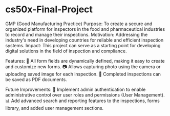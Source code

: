 # cs50x-Final-Project
GMP (Good Manufacturing Practice)
Purpose:
To create a secure and organized platform for inspectors in the food and pharmaceutical industries to record and manage their inspections.
Motivation:
Addressing the industry's need in developing countries for reliable and efficient inspection systems.
Impact:
This project can serve as a starting point for developing digital solutions in the field of inspection and compliance.

Features: 
📄 All form fields are dynamically defined, making it easy to create and customize new forms.
📷 Allows capturing photo using the camera or uploading saved image for each inspection.
📝 Completed inspections can be saved as PDF documents.

Future Improvements:
🔐 Implement admin authentication to enable administrative control over user roles and permissions (User Management).
📊 Add advanced search and reporting features to the inspections, forms library, and added user management sections.
